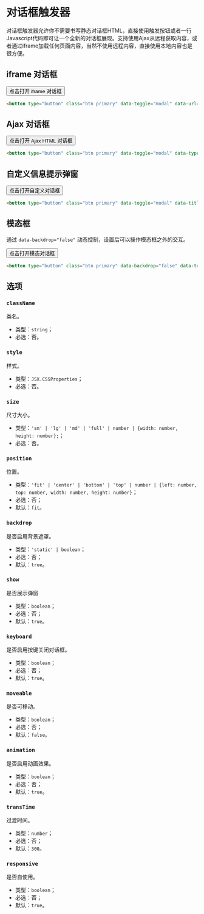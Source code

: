 # 对话框触发器

对话框触发器允许你不需要书写静态对话框HTML，直接使用触发按钮或者一行Javascript代码即可让一个全新的对话框展现。支持使用Ajax从远程获取内容，或者通过iframe加载任何页面内容，当然不使用远程内容，直接使用本地内容也是很方便。

## iframe 对话框

<Example class="flex gap-2">
  <button type="button" class="btn primary" data-toggle="modal" data-url="/lib/modal/dev/iframe-modal.html" data-title="iframe 对话框">点击打开 iframe 对话框</button>
</Example>

```html
<button type="button" class="btn primary" data-toggle="modal" data-url="/lib/modal/dev/iframe-modal.html" data-title="iframe 对话框">点击打开 iframe 对话框</button>
```

## Ajax 对话框

<Example class="flex gap-2">
  <button type="button" class="btn primary" data-toggle="modal" data-type="ajax" data-url="/lib/modal/dev/ajax-modal.html" data-title="Ajax HTML 对话框" data-data-type="html">点击打开 Ajax HTML 对话框</button>
</Example>

```html
<button type="button" class="btn primary" data-toggle="modal" data-type="ajax" data-url="/lib/modal/dev/ajax-modal.html" data-title="Ajax HTML 对话框" data-data-type="html">点击打开 Ajax HTML 对话框</button>
```

## 自定义信息提示弹窗

<Example>
  <button type="button" class="btn primary" data-toggle="modal" data-title="自定义对话框" data-content="这里是对话框内容">点击打开自定义对话框</button>
</Example>

```html
<button type="button" class="btn primary" data-toggle="modal" data-title="自定义对话框" data-content="这里是对话框内容">点击打开自定义对话框</button>
```

## 模态框

通过 `data-backdrop="false"` 动态控制，设置后可以操作模态框之外的交互。

<Example>
  <button type="button" class="btn primary" data-backdrop="false" data-toggle="modal" data-title="自定义对话框" data-content="这里是对话框内容">点击打开模态对话框</button>
</Example>

```html
<button type="button" class="btn primary" data-backdrop="false" data-toggle="modal" data-title="自定义对话框" data-content="这里是对话框内容">点击打开模态对话框</button>
```

## 选项

### `className`

类名。

* 类型：`string`；
* 必选：否。

### `style`

样式。

* 类型：`JSX.CSSProperties`；
* 必选：否。

### `size`

尺寸大小。

* 类型：`'sm' | 'lg' | 'md' | 'full' | number | {width: number, height: number};`；
* 必选：否。

### `position`

位置。

* 类型：`'fit' | 'center' | 'bottom' | 'top' | number | {left: number, top: number, width: number, height: number}`；
* 必选：否；
* 默认：`fit`。

### `backdrop`

是否启用背景遮罩。

* 类型：`'static' | boolean`；
* 必选：否；
* 默认：`true`。

### `show`

是否展示弹窗

* 类型：`boolean`；
* 必选：否；
* 默认：`true`。

### `keyboard`

是否启用按键关闭对话框。

* 类型：`boolean`；
* 必选：否；
* 默认：`true`。

### `moveable`

是否可移动。

* 类型：`boolean`；
* 必选：否；
* 默认：`false`。

### `animation`

是否启用动画效果。

* 类型：`boolean`；
* 必选：否；
* 默认：`true`。

### `transTime`

过渡时间。

* 类型：`number`；
* 必选：否；
* 默认：`300`。

### `responsive`

是否自使用。

* 类型：`boolean`；
* 必选：否；
* 默认：`true`。
